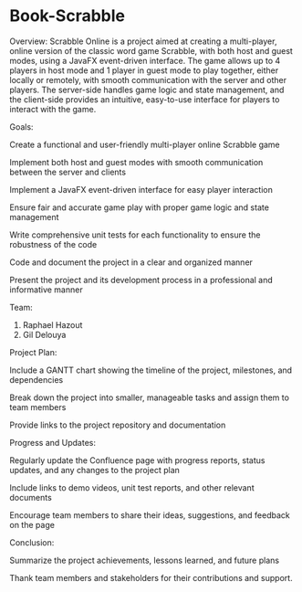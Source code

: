 # Book-Scrabble
Overview: Scrabble Online is a project aimed at creating a multi-player, online version of the classic word game Scrabble, with both host and guest modes, using a JavaFX event-driven interface. The game allows up to 4 players in host mode and 1 player in guest mode to play together, either locally or remotely, with smooth communication with the server and other players. The server-side handles game logic and state management, and the client-side provides an intuitive, easy-to-use interface for players to interact with the game.

Goals:

Create a functional and user-friendly multi-player online Scrabble game

Implement both host and guest modes with smooth communication between the server and clients

Implement a JavaFX event-driven interface for easy player interaction

Ensure fair and accurate game play with proper game logic and state management

Write comprehensive unit tests for each functionality to ensure the robustness of the code

Code and document the project in a clear and organized manner

Present the project and its development process in a professional and informative manner

Team:

1) Raphael Hazout
2) Gil Delouya

Project Plan:

Include a GANTT chart showing the timeline of the project, milestones, and dependencies

Break down the project into smaller, manageable tasks and assign them to team members

Provide links to the project repository and documentation

Progress and Updates:

Regularly update the Confluence page with progress reports, status updates, and any changes to the project plan

Include links to demo videos, unit test reports, and other relevant documents

Encourage team members to share their ideas, suggestions, and feedback on the page

Conclusion:

Summarize the project achievements, lessons learned, and future plans

Thank team members and stakeholders for their contributions and support.
